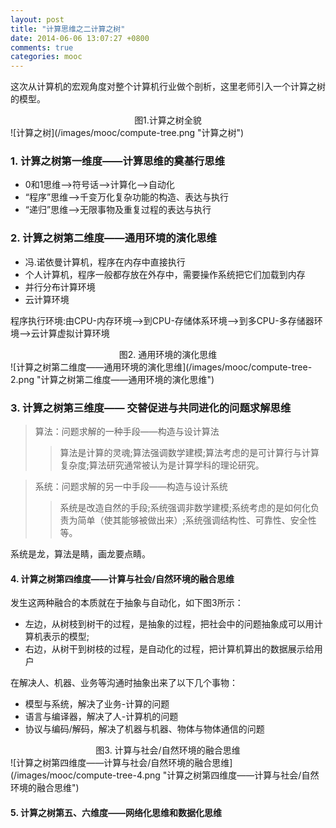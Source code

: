 ```yaml
---
layout: post
title: "计算思维之二计算之树"
date: 2014-06-06 13:07:27 +0800
comments: true
categories: mooc
---
```


这次从计算机的宏观角度对整个计算机行业做个剖析，这里老师引入一个计算之树的模型。
<!--more-->
<center>图1.计算之树全貌</center>
![计算之树](/images/mooc/compute-tree.png "计算之树")

### 1. 计算之树第一维度——计算思维的奠基行思维

- 0和1思维—>符号话—>计算化—>自动化
- “程序”思维—>千变万化复杂功能的构造、表达与执行
- “递归”思维—>无限事物及重复过程的表达与执行

### 2. 计算之树第二维度——通用环境的演化思维
- 冯.诺依曼计算机，程序在内存中直接执行
- 个人计算机，程序一般都存放在外存中，需要操作系统把它们加载到内存
- 并行分布计算环境
- 云计算环境

程序执行环境:由CPU-内存环境—>到CPU-存储体系环境—>到多CPU-多存储器环境—>云计算虚拟计算环境

<center>图2. 通用环境的演化思维</center>
![计算之树第二维度——通用环境的演化思维](/images/mooc/compute-tree-2.png "计算之树第二维度——通用环境的演化思维")

### 3. 计算之树第三维度—— 交替促进与共同进化的问题求解思维

> 算法：问题求解的一种手段——构造与设计算法<br>
>> 算法是计算的灵魂;算法强调数学建模;算法考虑的是可计算行与计算复杂度;算法研究通常被认为是计算学科的理论研究。

> 系统：问题求解的另一中手段——构造与设计系统<br>
>> 系统是改造自然的手段;系统强调非数学建模;系统考虑的是如何化负责为简单（使其能够被做出来）;系统强调结构性、可靠性、安全性等。

系统是龙，算法是睛，画龙要点睛。

#### 4. 计算之树第四维度——计算与社会/自然环境的融合思维

发生这两种融合的本质就在于抽象与自动化，如下图3所示：

- 左边，从树枝到树干的过程，是抽象的过程，把社会中的问题抽象成可以用计算机表示的模型;
- 右边，从树干到树枝的过程，是自动化的过程，把计算机算出的数据展示给用户

在解决人、机器、业务等沟通时抽象出来了以下几个事物：

- 模型与系统，解决了业务-计算的问题
- 语言与编译器，解决了人-计算机的问题
- 协议与编码/解码，解决了机器与机器、物体与物体通信的问题

<center>图3. 计算与社会/自然环境的融合思维</center>
![计算之树第四维度——计算与社会/自然环境的融合思维](/images/mooc/compute-tree-4.png "计算之树第四维度——计算与社会/自然环境的融合思维")

#### 5. 计算之树第五、六维度——网络化思维和数据化思维

